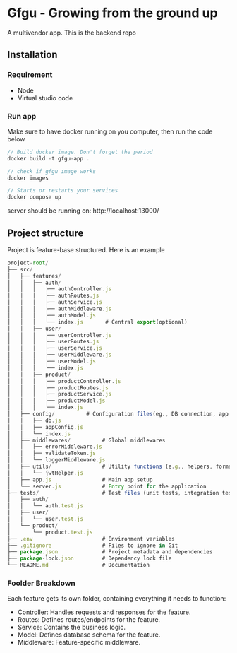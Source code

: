 # Gfgu - Growing from the ground up

A multivendor app. This is the backend repo

## Installation

### Requirement
* Node
* Virtual studio code

### Run app

Make sure to have docker running on you computer, then run the code below

```javascript
// Build docker image. Don't forget the period
docker build -t gfgu-app .

// check if gfgu image works
docker images

// Starts or restarts your services
docker compose up

```

server should be running on: 
http://localhost:13000/

## Project structure
Project is feature-base structured. Here is an example 

```javascript
project-root/
├── src/
│   ├── features/
│   │   ├── auth/
│   │   │   ├── authController.js
│   │   │   ├── authRoutes.js
│   │   │   ├── authService.js
│   │   │   ├── authMiddleware.js
│   │   │   ├── authModel.js
│   │   │   └── index.js       # Central export(optional)
│   │   ├── user/
│   │   │   ├── userController.js
│   │   │   ├── userRoutes.js
│   │   │   ├── userService.js
│   │   │   ├── userMiddleware.js
│   │   │   ├── userModel.js
│   │   │   └── index.js
│   │   ├── product/
│   │   │   ├── productController.js
│   │   │   ├── productRoutes.js
│   │   │   ├── productService.js
│   │   │   ├── productModel.js
│   │   │   └── index.js
│   ├── config/          # Configuration files(eg., DB connection, app settings)
│   │   ├── db.js
│   │   ├── appConfig.js
│   │   └── index.js
│   ├── middlewares/          # Global middlewares
│   │   ├── errorMiddleware.js
│   │   ├── validateToken.js
│   │   └── loggerMiddleware.js
│   ├── utils/                # Utility functions (e.g., helpers, formatters)
│   │   └── jwtHelper.js
│   ├── app.js                # Main app setup
│   └── server.js             # Entry point for the application
├── tests/                    # Test files (unit tests, integration tests)
│   ├── auth/
│   │   └── auth.test.js
│   ├── user/
│   │   └── user.test.js
│   └── product/
│       └── product.test.js
├── .env                      # Environment variables
├── .gitignore                # Files to ignore in Git
├── package.json              # Project metadata and dependencies
├── package-lock.json         # Dependency lock file
└── README.md                 # Documentation

```

### Foolder Breakdown

Each feature gets its own folder, containing everything it needs to function:

* Controller: Handles requests and responses for the feature.
* Routes: Defines routes/endpoints for the feature.
* Service: Contains the business logic.
* Model: Defines database schema for the feature.
* Middleware: Feature-specific middleware.